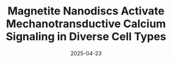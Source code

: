 ---
title: "Magnetite Nanodiscs Activate Mechanotransductive Calcium Signaling in Diverse Cell Types"
authors:
  - J. L. Beckham
  - Y. J. Kim
  - E. Vargas Paniagua
  - N. Kent
  - K. Nagao
  - S. Selvaraji
  - F. Koehler
  - E. Malkin
  - X. Smith
  - A. Tabet
  - S. Kang
  - P. Anikeeva
publication: "Journal of the American Chemical Society"
publication_types: ["2"]
featured: false
date: 2025-04-23
publishDate: 2025-04-23
doi: "10.1021/jacs.4c18227"
url_pdf: ""
abstract: ""
---